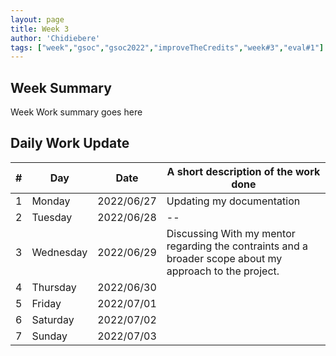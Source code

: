 ```yaml
---
layout: page
title: Week 3
author: 'Chidiebere'
tags: ["week","gsoc","gsoc2022","improveTheCredits","week#3","eval#1"]
---
```


## Week Summary

Week Work summary goes here 

## Daily Work Update

|\#|Day|Date|A short description of the work done|  
|---	|---	|---	|---	|  
|1   	| Monday 	|   2022/06/27	| Updating my documentation |  
|2   	| Tuesday  	|   2022/06/28	| -- |  
|3   	| Wednesday |  2022/06/29 	| Discussing With my mentor regarding the contraints and a broader scope about my approach to the project.|  
|4   	| Thursday  |   2022/06/30	|  |  
|5   	| Friday  	|   2022/07/01	|  |  
|6   	| Saturday  |  2022/07/02	|  |  
|7   	| Sunday  	|   2022/07/03	|  |  
